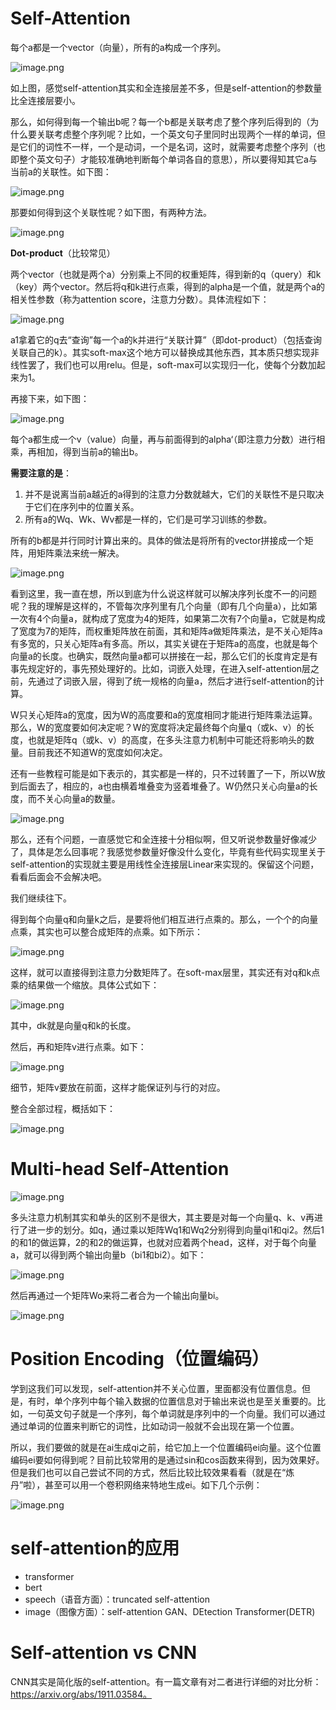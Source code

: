 # Self-Attention
每个a都是一个vector（向量），所有的a构成一个序列。

![image.png](https://youki-1330066034.cos.ap-guangzhou.myqcloud.com/machine-learning/202411141900464.png)

如上图，感觉self-attention其实和全连接层差不多，但是self-attention的参数量比全连接层要小。

那么，如何得到每一个输出b呢？每一个b都是关联考虑了整个序列后得到的（为什么要关联考虑整个序列呢？比如，一个英文句子里同时出现两个一样的单词，但是它们的词性不一样，一个是动词，一个是名词，这时，就需要考虑整个序列（也即整个英文句子）才能较准确地判断每个单词各自的意思），所以要得知其它a与当前a的关联性。如下图：

![image.png](https://youki-1330066034.cos.ap-guangzhou.myqcloud.com/machine-learning/202411141909597.png)

那要如何得到这个关联性呢？如下图，有两种方法。

![image.png](https://youki-1330066034.cos.ap-guangzhou.myqcloud.com/machine-learning/202411141916086.png)

**Dot-product**（比较常见）

两个vector（也就是两个a）分别乘上不同的权重矩阵，得到新的q（query）和k（key）两个vector。然后将q和k进行点乘，得到的alpha是一个值，就是两个a的相关性参数（称为attention score，注意力分数）。具体流程如下：

![image.png](https://youki-1330066034.cos.ap-guangzhou.myqcloud.com/machine-learning/202411141926451.png)

a1拿着它的q去“查询”每一个a的k并进行“关联计算”（即dot-product）（包括查询关联自己的k）。其实soft-max这个地方可以替换成其他东西，其本质只想实现非线性罢了，我们也可以用relu。但是，soft-max可以实现归一化，使每个分数加起来为1。

再接下来，如下图：

![image.png](https://youki-1330066034.cos.ap-guangzhou.myqcloud.com/machine-learning/202411141935151.png)

每个a都生成一个v（value）向量，再与前面得到的alpha‘（即注意力分数）进行相乘，再相加，得到当前a的输出b。

**需要注意的是**：

1. 并不是说离当前a越近的a得到的注意力分数就越大，它们的关联性不是只取决于它们在序列中的位置关系。
2. 所有a的Wq、Wk、Wv都是一样的，它们是可学习训练的参数。

所有的b都是并行同时计算出来的。具体的做法是将所有的vector拼接成一个矩阵，用矩阵乘法来统一解决。

![image.png](https://youki-1330066034.cos.ap-guangzhou.myqcloud.com/machine-learning/202411141954601.png)

看到这里，我一直在想，所以到底为什么说这样就可以解决序列长度不一的问题呢？我的理解是这样的，不管每次序列里有几个向量（即有几个向量a），比如第一次有4个向量a，就构成了宽度为4的矩阵，如果第二次有7个向量a，它就是构成了宽度为7的矩阵，而权重矩阵放在前面，其和矩阵a做矩阵乘法，是不关心矩阵a有多宽的，只关心矩阵a有多高。所以，其实关键在于矩阵a的高度，也就是每个向量a的长度。也确实，既然向量a都可以拼接在一起，那么它们的长度肯定是有事先规定好的，事先预处理好的。比如，词嵌入处理，在进入self-attention层之前，先通过了词嵌入层，得到了统一规格的向量a，然后才进行self-attention的计算。

W只关心矩阵a的宽度，因为W的高度要和a的宽度相同才能进行矩阵乘法运算。那么，W的宽度要如何决定呢？W的宽度将决定最终每个向量q（或k、v）的长度，也就是矩阵q（或k、v）的高度，在多头注意力机制中可能还将影响头的数量。目前我还不知道W的宽度如何决定。

还有一些教程可能是如下表示的，其实都是一样的，只不过转置了一下，所以W放到后面去了，相应的，a也由横着堆叠变为竖着堆叠了。W仍然只关心向量a的长度，而不关心向量a的数量。

![image.png](https://youki-1330066034.cos.ap-guangzhou.myqcloud.com/machine-learning/202411142027284.png)


那么，还有个问题，一直感觉它和全连接十分相似啊，但又听说参数量好像减少了，具体是怎么回事呢？我感觉参数量好像没什么变化，毕竟有些代码实现里关于self-attention的实现就主要是用线性全连接层Linear来实现的。保留这个问题，看看后面会不会解决吧。

我们继续往下。

得到每个向量q和向量k之后，是要将他们相互进行点乘的。那么，一个个的向量点乘，其实也可以整合成矩阵的点乘。如下所示：

![image.png](https://youki-1330066034.cos.ap-guangzhou.myqcloud.com/machine-learning/202411142051815.png)


这样，就可以直接得到注意力分数矩阵了。在soft-max层里，其实还有对q和k点乘的结果做一个缩放。具体公式如下：

![image.png](https://youki-1330066034.cos.ap-guangzhou.myqcloud.com/machine-learning/202411142100857.png)

其中，dk就是向量q和k的长度。

然后，再和矩阵v进行点乘。如下：

![image.png](https://youki-1330066034.cos.ap-guangzhou.myqcloud.com/machine-learning/202411142056589.png)

细节，矩阵v要放在前面，这样才能保证列与行的对应。

整合全部过程，概括如下：

![image.png](https://youki-1330066034.cos.ap-guangzhou.myqcloud.com/machine-learning/202411142104426.png)

# Multi-head Self-Attention
![image.png](https://youki-1330066034.cos.ap-guangzhou.myqcloud.com/machine-learning/202411142127996.png)

多头注意力机制其实和单头的区别不是很大，其主要是对每一个向量q、k、v再进行了进一步的划分。如q，通过乘以矩阵Wq1和Wq2分别得到向量qi1和qi2。然后1的和1的做运算，2的和2的做运算，也就对应着两个head，这样，对于每个向量a，就可以得到两个输出向量b（bi1和bi2）。如下：

![image.png](https://youki-1330066034.cos.ap-guangzhou.myqcloud.com/machine-learning/202411142132019.png)

然后再通过一个矩阵Wo来将二者合为一个输出向量bi。

![image.png](https://youki-1330066034.cos.ap-guangzhou.myqcloud.com/machine-learning/202411142133036.png)

# Position Encoding（位置编码）
学到这我们可以发现，self-attention并不关心位置，里面都没有位置信息。但是，有时，单个序列中每个输入数据的位置信息对于输出来说也是至关重要的。比如，一句英文句子就是一个序列，每个单词就是序列中的一个向量。我们可以通过通过单词的位置来判断它的词性，比如动词一般就不会出现在第一个位置。

所以，我们要做的就是在ai生成qi之前，给它加上一个位置编码ei向量。这个位置编码ei要如何得到呢？目前比较常用的是通过sin和cos函数来得到，因为效果好。但是我们也可以自己尝试不同的方式，然后比较比较效果看看（就是在“炼丹”啦），甚至可以用一个卷积网络来特地生成ei。如下几个示例：

![image.png](https://youki-1330066034.cos.ap-guangzhou.myqcloud.com/machine-learning/202411142202003.png)

# self-attention的应用
* transformer
* bert
* speech（语音方面）：truncated self-attention
* image（图像方面）：self-attention GAN、DEtection Transformer(DETR)

# Self-attention vs CNN

CNN其实是简化版的self-attention。有一篇文章有对二者进行详细的对比分析：https://arxiv.org/abs/1911.03584。